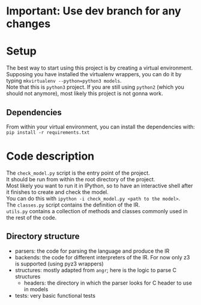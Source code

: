 # Important: Use dev branch for any changes

# Setup
The best way to start using this project is by creating a virtual environment.  
Supposing you have installed the virtualenv wrappers, you can do it by typing `mkvirtualenv --python=python3 models`.  
Note that this is `python3` project. If you are still using `python2` (which you should not anymore), most likely this project is not gonna work.

## Dependencies
From within your virtual environment, you can install the dependencies with: `pip install -r requirements.txt`

# Code description
The `check_model.py` script is the entry point of the project.  
It should be run from within the root directory of the project.  
Most likely you want to run it in IPython, so to have an interactive shell after it finishes to create and check the model.  
You can do this with `ipython -i check_model.py <path to the model>`.  
The `classes.py` script contains the definition of the IR.  
`utils.py` contains a collection of methods and classes commonly used in the rest of the code.

## Directory structure
- parsers: the code for parsing the language and produce the IR
- backends: the code for different interpreters of the IR. For now only z3 is supported (using pyz3 wrappers)
- structures: mostly adapted from `angr`; here is the logic to parse C structures
  - headers: the directory in which the parser looks for C header to use in models
- tests: very basic functional tests
